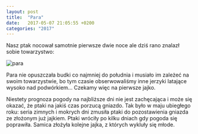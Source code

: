 ```yaml
---
layout: post
title:  "Para"
date:   2017-05-07 21:05:55 +0200
categories: "2017"
---
```


Nasz ptak nocował samotnie pierwsze dwie noce ale dziś rano znalazł sobie towarzystwo:

![para]({{site.baseurl}}/images/vlcsnap-2017-05-07-09h30m39s806.png)

Para nie opuszczała budki co najmniej do południa i musiało im zależeć na swoim towarzystwie,
bo tym czasie obserwowaliśmy inne jerzyki latające wysoko nad podwórkiem... Czekamy więc na pierwsze jajko.

Niestety prognoza pogody na najbliższe dni nie jest zachęcająca i może się okazać, że 
ptaki na jakiś czas porzucą gniazdo. Tak było w maju ubiegłego roku: seria zimnych i mokrych dni zmusiła ptaki do pozostawienia 
gniazda ze złożonym już jajkiem. Ptaki wróciły  po kilku dniach gdy pogoda się poprawiła. Samica złożyła kolejne jajka, z których wykluły się młode.
